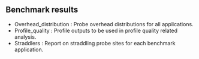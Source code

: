 Benchmark results
-----------------

* Overhead_distribution : Probe overhead distributions for all applications.
* Profile_quality : Profile outputs to be used in profile quality related
  analysis.
* Straddlers : Report on straddling probe sites for each benchmark application.
